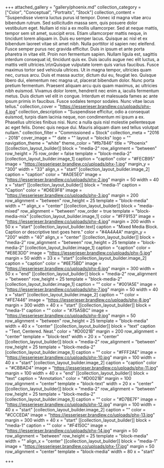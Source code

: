 +++
attached_gallery = "gallery/phoenix.md"
collection_category = ["Color", "Conceptual", "Portraits", "Stock"]
collection_content = "Suspendisse viverra luctus purus id tempor. Donec id magna vitae arcu bibendum rutrum. Sed sollicitudin massa sem, quis posuere dolor vestibulum eget. Nullam id nisi a ex mollis ullamcorper. Sed at neque mattis, tempor sem sit amet, suscipit eros. Etiam ullamcorper mattis neque, in tincidunt lorem aliquam in. Duis eu semper lacus. Quisque ac nisl et ex bibendum laoreet vitae sit amet nibh. Nulla porttitor id sapien nec eleifend. Fusce semper purus nec gravida efficitur. Duis in ipsum et ante porta pharetra in vitae elit. Proin non fermentum sapien. Nullam ligula est, sagittis interdum consequat id, tincidunt quis ex. Duis iaculis augue nec elit luctus, a mattis velit ultricies.\n\nQuisque vulputate lorem quis varius faucibus. Fusce maximus tortor sed vehicula ultrices. Ut in magna tempor, ultricies quam nec, cursus arcu. Duis et massa auctor, dictum dui eu, feugiat leo. Quisque libero dui, elementum nec magna ut, placerat bibendum dolor. Nunc porta pretium fermentum. Praesent aliquam arcu quis quam maximus, ac ultricies nibh euismod. Vivamus dolor lorem, hendrerit nec enim a, iaculis fermentum metus. Duis dictum vel elit in congue. Interdum et malesuada fames ac ante ipsum primis in faucibus. Fusce sodales tempor sodales. Nunc vitae lacus tellus."
collection_cover = "https://jesserieser.brandlew.co/uploads/phx-4.jpg"
collection_description = "Suspendisse efficitur, odio a consequat euismod, turpis diam lacinia neque, non condimentum mi ipsum a ex. Phasellus ultricies finibus nisi. Nunc a nulla quis nisl molestie pellentesque ac eget felis. Donec quis neque dui. Mauris aliquam diam sed tellus volutpat nullam."
collection_filter = "Commissioned + Stock"
collection_meta = "2016 - 2018"
cover_image = ""
date = ""
layout = "blocks"
logo = ""
navigation_theme = "white"
theme_color = "#fb7846"
title = "Phoenix"
[[collection_layout_builder]]
block = "media-2"
row_alignment = "between"
row_height = 75
row_order = false
template = "block-media-2"
[collection_layout_builder.image_1]
caption = "caption"
color = "#FECB95"
image = "https://jesserieser.brandlew.co/uploads/phx-1.jpg"
margin_y = "300"
width = "33"
align_x = "start"
[collection_layout_builder.image_2]
caption = "caption"
color = "#A0E5E0"
image = "https://jesserieser.brandlew.co/uploads/phx-2.jpg"
margin = 50
width = 40
x = "start"
[[collection_layout_builder]]
block = "media-1"
caption = "Caption"
color = "#D6E9F8"
image = "https://jesserieser.brandlew.co/uploads/phx-3.jpg"
margin = 200
row_alignment = "between"
row_height = 25
template = "block-media"
width = ""
align_x = "center"
[[collection_layout_builder]]
block = "media-mixed"
row_alignment = "between"
row_order = true
template = "block-media-mix"
[collection_layout_builder.image_1]
color = "#FF9153"
image = "https://jesserieser.brandlew.co/uploads/phx-4.jpg"
margin = 200
width = 50
x = "start"
[collection_layout_builder.text]
caption = "Mixed Media Block. Caption or descriptive text goes here."
color = "#4A4A4A"
margin_y = "200"
width = "40"
align_x = "center"
[[collection_layout_builder]]
block = "media-2"
row_alignment = "between"
row_height = 25
template = "block-media-2"
[collection_layout_builder.image_1]
caption = "caption"
color = "#E8E3DD"
image = "https://jesserieser.brandlew.co/uploads/phx-5.jpg"
margin = 50
width = 33
x = "start"
[collection_layout_builder.image_2]
caption = "caption"
color = "#6E75BD"
image = "https://jesserieser.brandlew.co/uploads/phx-6.jpg"
margin = 300
width = 50
x = "end"
[[collection_layout_builder]]
block = "media-2"
row_alignment = "between"
row_height = 25
template = "block-media-2"
[collection_layout_builder.image_1]
caption = ""
color = "#001A5E"
image = "https://jesserieser.brandlew.co/uploads/phx-7.jpg"
margin = 50
width = 40
x = "start"
[collection_layout_builder.image_2]
caption = ""
color = "#FE7446"
image = "https://jesserieser.brandlew.co/uploads/phx-8.jpg"
margin = 300
width = 40
x = "start"
[[collection_layout_builder]]
block = "media-1"
caption = ""
color = "#75A5BC"
image = "https://jesserieser.brandlew.co/uploads/phx-9.jpg"
margin = 50
row_alignment = "between"
row_height = 25
template = "block-media"
width = 40
x = "center"
[[collection_layout_builder]]
block = "text"
caption = "Text, Centered. Neat."
color = "#D0021B"
margin = 200
row_alignment = "center"
template = "block-text"
width = 20
x = "center"
[[collection_layout_builder]]
block = "media-2"
row_alignment = "between"
row_height = 25
template = "block-media-2"
[collection_layout_builder.image_1]
caption = ""
color = "#FFF2AE"
image = "https://jesserieser.brandlew.co/uploads/phx-10.jpg"
margin = 100
width = 40
x = "start"
[collection_layout_builder.image_2]
caption = "caption"
color = "#CBBAD4"
image = "https://jesserieser.brandlew.co/uploads/phx-11.jpg"
margin = 100
width = 40
x = "end"
[[collection_layout_builder]]
block = "text"
caption = "Annotation."
color = "#D0021B"
margin = 100
row_alignment = "center"
template = "block-text"
width = 20
x = "center"
[[collection_layout_builder]]
block = "media-2"
row_alignment = "between"
row_height = 25
template = "block-media-2"
[collection_layout_builder.image_1]
caption = ""
color = "#D7BE7F"
image = "https://jesserieser.brandlew.co/uploads/phx-12.jpg"
margin = 100
width = 40
x = "start"
[collection_layout_builder.image_2]
caption = ""
color = "#CCCEDA"
image = "https://jesserieser.brandlew.co/uploads/phx-13.jpg"
margin = 300
width = 40
x = "start"
[[collection_layout_builder]]
block = "media-1"
caption = ""
color = "#F4150C"
image = "https://jesserieser.brandlew.co/uploads/phx-14.jpg"
margin = 50
row_alignment = "between"
row_height = 25
template = "block-media"
width = ""
align_x = "center"
[[collection_layout_builder]]
block = "media-1"
image = "https://jesserieser.brandlew.co/uploads/phx-17.jpg"
margin = 50
row_alignment = "center"
template = "block-media"
width = 80
x = "start"

+++
